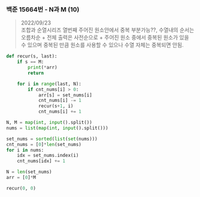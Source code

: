 ### 백준 15664번 - N과 M (10)

> 2022/09/23 <br>
> 조합과 순열시리즈 열번째
> 주어진 원소안에서 중복 부분가능??, 수열내의 순서는 오름차순 + 전체 출력은 사전순으로 + 주어진 원소 중에서 중복된 원소가 있을 수 있으며 중복된 만큼 원소를 사용할 수 있으나 수열 자체는 중복되면 안됨.
  
```python
def recur(s, last):
    if s == M:
        print(*arr)
        return

    for i in range(last, N):
        if cnt_nums[i] > 0:
            arr[s] = set_nums[i]
            cnt_nums[i] -= 1
            recur(s+1, i)
            cnt_nums[i] += 1

N, M = map(int, input().split())
nums = list(map(int, input().split()))

set_nums = sorted(list(set(nums)))
cnt_nums = [0]*len(set_nums)
for i in nums:
    idx = set_nums.index(i)
    cnt_nums[idx] += 1

N = len(set_nums)
arr = [0]*M

recur(0, 0)
```